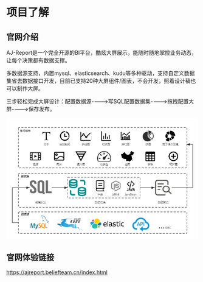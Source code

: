 # 项目了解

## 官网介绍

AJ-Report是一个完全开源的BI平台，酷炫大屏展示，能随时随地掌控业务动态，让每个决策都有数据支撑。

多数据源支持，内置mysql、elasticsearch、kudu等多种驱动，支持自定义数据集省去数据接口开发，目前已支持20种大屏组件/图表，不会开发，照着设计稿也可以制作大屏。

三步轻松完成大屏设计：配置数据源---->写SQL配置数据集---->拖拽配置大屏---->保存发布。

![liucheng](pic/01/01.png)

## 官网体验链接

https://ajreport.beliefteam.cn/index.html